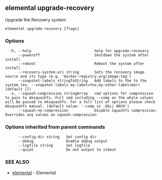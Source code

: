 ## elemental upgrade-recovery

Upgrade the Recovery system

```
elemental upgrade-recovery [flags]
```

### Options

```
  -h, --help                             help for upgrade-recovery
      --poweroff                         Shutdown the system after install
      --reboot                           Reboot the system after install
      --recovery-system.uri string       Sets the recovery image source and its type (e.g. 'docker:registry.org/image:tag')
      --snapshot-labels stringToString   Add labels to the to the system (ex. --snapshot-labels my-label=foo,my-other-label=bar) (default [])
  -x, --squash-compression stringArray   cmd options for compression to pass to mksquashfs. Full cmd including --comp as the whole values will be passed to mksquashfs. For a full list of options please check mksquashfs manual. (default value: '-comp xz -Xbcj ARCH')
      --squash-no-compression            Disable squashfs compression. Overrides any values on squash-compression
```

### Options inherited from parent commands

```
      --config-dir string   Set config dir
      --debug               Enable debug output
      --logfile string      Set logfile
      --quiet               Do not output to stdout
```

### SEE ALSO

* [elemental](elemental.md)	 - Elemental

